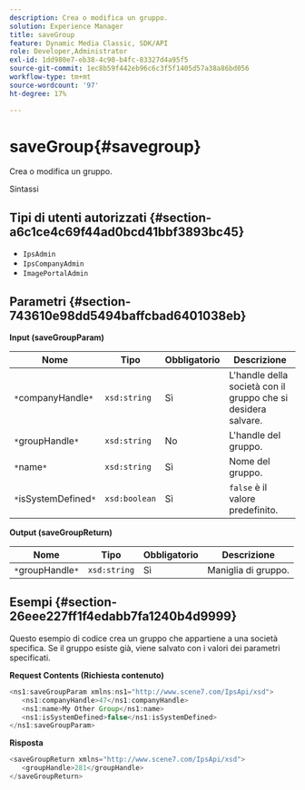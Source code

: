 ```yaml
---
description: Crea o modifica un gruppo.
solution: Experience Manager
title: saveGroup
feature: Dynamic Media Classic, SDK/API
role: Developer,Administrator
exl-id: 1dd980e7-eb38-4c90-b4fc-83327d4a95f5
source-git-commit: 1ec8b59f442eb96c6c3f5f1405d57a38a86bd056
workflow-type: tm+mt
source-wordcount: '97'
ht-degree: 17%

---
```


# saveGroup{#savegroup}

Crea o modifica un gruppo.

Sintassi

## Tipi di utenti autorizzati {#section-a6c1ce4c69f44ad0bcd41bbf3893bc45}

* `IpsAdmin`
* `IpsCompanyAdmin`
* `ImagePortalAdmin`

## Parametri {#section-743610e98dd5494baffcbad6401038eb}

**Input (saveGroupParam)**

| Nome | Tipo | Obbligatorio | Descrizione |
|---|---|---|---|
| `*`companyHandle`*` | `xsd:string` | Sì | L&#39;handle della società con il gruppo che si desidera salvare. |
| `*`groupHandle`*` | `xsd:string` | No | L&#39;handle del gruppo. |
| `*`name`*` | `xsd:string` | Sì | Nome del gruppo. |
| `*`isSystemDefined`*` | `xsd:boolean` | Sì | `false` è il valore predefinito. |

**Output (saveGroupReturn)**

| Nome | Tipo | Obbligatorio | Descrizione |
|---|---|---|---|
| `*`groupHandle`*` | `xsd:string` | Sì | Maniglia di gruppo. |

## Esempi {#section-26eee227ff1f4edabb7fa1240b4d9999}

Questo esempio di codice crea un gruppo che appartiene a una società specifica. Se il gruppo esiste già, viene salvato con i valori dei parametri specificati.

**Request Contents (Richiesta contenuto)**

```java
<ns1:saveGroupParam xmlns:ns1="http://www.scene7.com/IpsApi/xsd">
   <ns1:companyHandle>47</ns1:companyHandle>
   <ns1:name>My Other Group</ns1:name>
   <ns1:isSystemDefined>false</ns1:isSystemDefined>
</ns1:saveGroupParam>
```

**Risposta**

```java
<saveGroupReturn xmlns="http://www.scene7.com/IpsApi/xsd">
   <groupHandle>281</groupHandle>
</saveGroupReturn>
```

